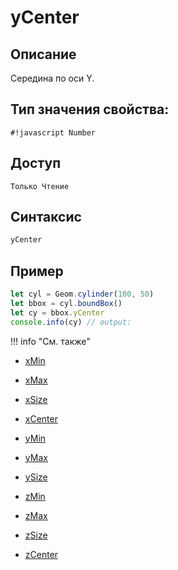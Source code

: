 # yCenter

## Описание
Середина по оси Y.

## Тип значения свойства:
`#!javascript Number`

## Доступ
`Только Чтение`

## Синтаксис
``` javascript
yCenter
```
## Пример
``` javascript linenums="1"
let cyl = Geom.cylinder(100, 50)
let bbox = cyl.boundBox()
let cy = bbox.yCenter
console.info(cy) // output:
```
!!! info "См. также"

- [xMin](./xMin.md)

- [xMax](./xMax.md)

- [xSize](./xSize.md)

- [xCenter](./xCenter.md)

- [yMin](./yMin.md)

- [yMax](./yMax.md)

- [ySize](./ySize.md)

- [zMin](./zMin.md)

- [zMax](./zMax.md)

- [zSize](./zSize.md)

- [zCenter](./zCenter.md)
